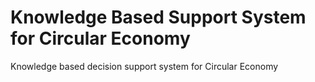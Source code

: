 # Knowledge Based Support System for Circular Economy
Knowledge based decision support system for Circular Economy
